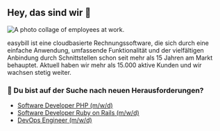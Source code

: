 ## Hey, das sind wir 👋

![A photo collage of employees at work.](https://user-images.githubusercontent.com/318564/215984348-60d990c0-1841-43a3-a313-0fad2d05abec.jpg)

easybill ist eine cloudbasierte Rechnungssoftware, die sich durch eine einfache Anwendung, umfassende Funktionalität und der vielfältigen Anbindung durch Schnittstellen schon seit mehr als 15 Jahren am Markt behauptet. Aktuell haben wir mehr als 15.000 aktive Kunden und wir wachsen stetig weiter.

### 🍿 Du bist auf der Suche nach neuen Herausforderungen?

- [Software Developer PHP (m/w/d)](https://www.easybill.de/jobs/software-developer-php)
- [Software Developer Ruby on Rails (m/w/d)](https://www.easybill.de/jobs/software-developer-ruby-on-rails)
- [DevOps Engineer (m/w/d)](https://www.easybill.de/jobs/devops-engineer)
